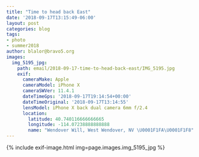 ```yaml
---
title: "Time to head back East"
date: '2018-09-17T13:15:49-06:00'
layout: post
categories: blog
tags:
- photo
- summer2018
author: blalor@bravo5.org
images:
  img_5195_jpg:
    path: email/2018-09-17-time-to-head-back-east/IMG_5195.jpg
    exif:
      cameraMake: Apple
      cameraModel: iPhone X
      cameraSWVer: 11.4.1
      dateTimeGps: '2018-09-17T19:14:54+00:00'
      dateTimeOriginal: '2018-09-17T13:14:55'
      lensModel: iPhone X back dual camera 6mm f/2.4
      location:
        latitude: 40.740116666666665
        longitude: -114.07238888888888
        name: "Wendover Will, West Wendover, NV \U0001F1FA\U0001F1F8"
---
```


{% include exif-image.html img=page.images.img_5195_jpg %}




